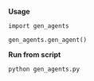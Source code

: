 **Usage**

`import gen_agents`

`gen_agents.gen_agent()`

**Run from script**

`python gen_agents.py`